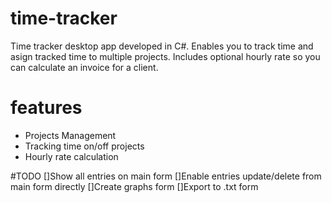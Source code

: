 # time-tracker
Time tracker desktop app developed in C#. Enables you to track time and asign tracked time to multiple projects. Includes optional hourly rate so you can calculate an invoice for a client.

# features
- Projects Management
- Tracking time on/off projects
- Hourly rate calculation

#TODO
[]Show all entries on main form
[]Enable entries update/delete from main form directly
[]Create graphs form
[]Export to .txt form 
